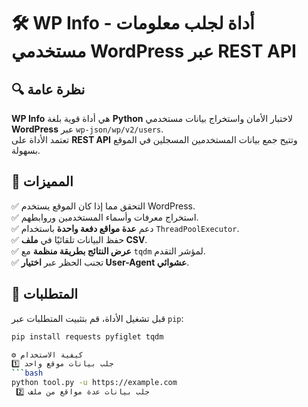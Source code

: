 # 🛠 WP Info - أداة لجلب معلومات مستخدمي WordPress عبر REST API

## 🔍 نظرة عامة
**WP Info** هي أداة قوية بلغة **Python** لاختبار الأمان واستخراج بيانات مستخدمي **WordPress** عبر `wp-json/wp/v2/users`.  
تعتمد الأداة على **REST API** وتتيح جمع بيانات المستخدمين المسجلين في الموقع بسهولة.  

## 🚀 المميزات  
✅ التحقق مما إذا كان الموقع يستخدم WordPress.  
✅ استخراج معرفات وأسماء المستخدمين وروابطهم.  
✅ دعم **عدة مواقع دفعة واحدة** باستخدام `ThreadPoolExecutor`.  
✅ حفظ البيانات تلقائيًا في **ملف CSV**.  
✅ **عرض النتائج بطريقة منظمة** مع `tqdm` لمؤشر التقدم.  
✅ تجنب الحظر عبر **اختيار User-Agent عشوائي**.  

## 📌 المتطلبات  
قبل تشغيل الأداة، قم بتثبيت المتطلبات عبر `pip`:
```bash
pip install requests pyfiglet tqdm

⚙️ كيفية الاستخدام
1️⃣ جلب بيانات موقع واحد
```bash
python tool.py -u https://example.com
 2️⃣ جلب بيانات عدة مواقع من ملف



